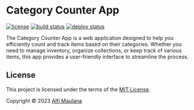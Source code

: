 # Category Counter App

[![license](https://img.shields.io/github/license/threeal/category-counter-app?style=flat-square)](./LICENSE)
[![build status](https://img.shields.io/github/actions/workflow/status/threeal/category-counter-app/build.yaml?branch=main&style=flat-square)](https://github.com/threeal/category-counter-app/actions/workflows/build.yaml)
[![deploy status](https://img.shields.io/github/actions/workflow/status/threeal/category-counter-app/deploy.yaml?branch=main&label=deploy&style=flat-square)](https://github.com/threeal/category-counter-app/actions/workflows/deploy.yaml)

The Category Counter App is a web application designed to help you efficiently count and track items based on their categories. Whether you need to manage inventory, organize collections, or keep track of various items, this app provides a user-friendly interface to streamline the process.

## License

This project is licensed under the terms of the [MIT License](./LICENSE).

Copyright © 2023 [Alfi Maulana](https://github.com/threeal)
